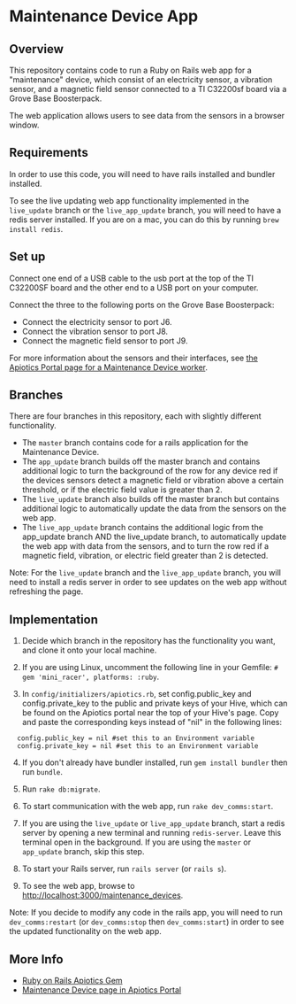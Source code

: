 # Maintenance Device App

## Overview

This repository contains code to run a Ruby on Rails web app for a "maintenance" device, which consist of an electricity sensor, a vibration sensor, and a magnetic field sensor connected to a TI C32200sf board via a Grove Base Boosterpack. 

The web application allows users to see data from the sensors in a browser window.


## Requirements

In order to use this code, you will need to have rails installed and bundler installed.

To see the live updating web app functionality implemented in the `live_update` branch or the `live_app_update` branch, you will need to have a redis server installed.  If you are on a mac, you can do this by running `brew install redis`.


## Set up

Connect one end of a USB cable to the usb port at the top of the TI C32200SF board and the other end to a USB port on your computer.  

Connect the three to the following ports on the Grove Base Boosterpack:
* Connect the electricity sensor to port J6.  
* Connect the vibration sensor to port J8.
* Connect the magnetic field sensor to port J9.

For more information about the sensors and their interfaces, see [the Apiotics Portal page for a Maintenance Device worker](https://portal.apiotics.com/workers/109).


## Branches

There are four branches in this repository, each with slightly different functionality.

* The `master` branch contains code for a rails application for the Maintenance Device.
* The `app_update` branch builds off the master branch and contains additional logic to turn the background of the row for any device red if the devices sensors detect a magnetic field or vibration above a certain threshold, or if the electric field value is greater than 2.
* The `live_update` branch also builds off the master branch but contains additional logic to automatically update the data from the sensors on the web app.
* The `live_app_update` branch contains the additional logic from the app_update branch AND the live_update branch, to automatically update the web app with data from the sensors, and to turn the row red if a magnetic field, vibration, or electric field greater than 2 is detected.

Note: For the `live_update` branch and the `live_app_update` branch, you will need to install a redis server in order to see updates on the web app without refreshing the page.


## Implementation

1. Decide which branch in the repository has the functionality you want, and clone it onto your local machine.

2. If you are using Linux, uncomment the following line in your Gemfile:
`# gem 'mini_racer', platforms: :ruby`.

3. In `config/initializers/apiotics.rb`, set config.public_key and config.private_key to the public and private keys of your Hive, which can be found on the Apiotics portal near the top of your Hive's page. Copy and paste the corresponding keys instead of "nil" in the following lines:
```
  config.public_key = nil #set this to an Environment variable
  config.private_key = nil #set this to an Environment variable
```

4. If you don't already have bundler installed, run `gem install bundler` then run `bundle`.

5. Run `rake db:migrate`.

6. To start communication with the web app, run `rake dev_comms:start`.

7. If you are using the `live_update` or `live_app_update` branch, start a redis server by opening a new terminal and running `redis-server`.  Leave this terminal open in the background.  If you are using the `master` or `app_update` branch, skip this step.

8. To start your Rails server, run `rails server` (or `rails s`).

9. To see the web app, browse to <http://localhost:3000/maintenance_devices>.


Note: 
If you decide to modify any code in the rails app, you will need to run `dev_comms:restart` (or `dev_comms:stop` then `dev_comms:start`) in order to see the updated functionality on the web app. 


## More Info
* [Ruby on Rails Apiotics Gem](https://portal.apiotics.com/docs/4)
* [Maintenance Device page in Apiotics Portal](https://portal.apiotics.com/workers/109)
